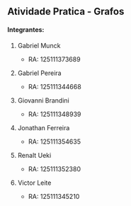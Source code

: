 ## Atividade Pratica - Grafos

#### Integrantes:
  
 1. Gabriel Munck
    - RA: 125111373689
    
 2. Gabriel Pereira   
    - RA: 125111344668
    
  3. Giovanni Brandini 
     - RA: 125111348939 
     
 4. Jonathan Ferreira 
    - RA: 125111354635
    
 5. Renalt Ueki       
    - RA: 125111352380
    
 6.  Victor Leite     
      - RA: 125111345210
